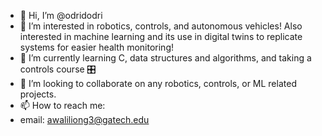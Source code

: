 - 👋 Hi, I’m @odridodri
- 👀 I’m interested in robotics, controls, and autonomous vehicles! Also interested in machine learning and its use in digital twins to replicate systems for easier health monitoring!
- 🌱 I’m currently learning C, data structures and algorithms, and taking a controls course 🎛
- 💞️ I’m looking to collaborate on any robotics, controls, or ML related projects.
- 📫 How to reach me:
-   email: awaliliong3@gatech.edu

<!---
odridodri/odridodri is a ✨ special ✨ repository because its `README.md` (this file) appears on your GitHub profile.
You can click the Preview link to take a look at your changes.
--->
